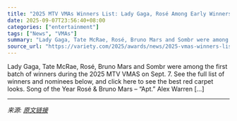 ```yaml
---
title: "2025 MTV VMAs Winners List: Lady Gaga, Rosé Among Early Winners (UPDATING LIVE)"
date: 2025-09-07T23:56:40+08:00
categories: ["entertainment"]
tags: ["News", "VMAs"]
summary: "Lady Gaga, Tate McRae, Rosé, Bruno Mars and Sombr were among the first batch of winners during the 2025 MTV VMAS on Sept. 7. See the full list of winners and nominees below, and click here to see the "
source_url: "https://variety.com/2025/awards/news/2025-vmas-winners-list-mtv-1236511226/"
---
```


Lady Gaga, Tate McRae, Rosé, Bruno Mars and Sombr were among the first batch of winners during the 2025 MTV VMAS on Sept. 7. See the full list of winners and nominees below, and click here to see the best red carpet looks. Song of the Year Rosé &#38; Bruno Mars &#8211; &#8220;Apt.&#8221; Alex Warren [&#8230;]

---

*来源: [原文链接](https://variety.com/2025/awards/news/2025-vmas-winners-list-mtv-1236511226/)*

